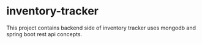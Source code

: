 # inventory-tracker

This project contains backend side of inventory tracker uses mongodb and spring boot rest api concepts.
